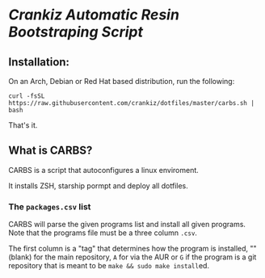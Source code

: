 # _**C**rankiz **A**utomatic **R**esin **B**ootstraping **S**cript_
 ## Installation:

On an Arch, Debian or Red Hat based distribution, run the following:

```
curl -fsSL https://raw.githubusercontent.com/crankiz/dotfiles/master/carbs.sh | bash
```

That's it.

## What is CARBS?

CARBS is a script that autoconfigures a linux enviroment.

It installs ZSH, starship pormpt and deploy all dotfiles.


### The `packages.csv` list

CARBS will parse the given programs list and install all given programs. Note
that the programs file must be a three column `.csv`.

The first column is a "tag" that determines how the program is installed, ""
(blank) for the main repository, `A` for via the AUR or `G` if the program is a
git repository that is meant to be `make && sudo make install`ed.

